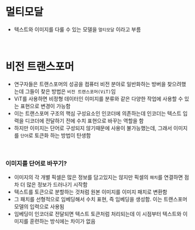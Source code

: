 # 멀티모달 
- 텍스트와 이미지를 다룰 수 있는 모델을 `멀티모달` 이라고 부름

<br>

# 비전 트랜스포머
- 연구자들은 트랜스포머의 성공을 컴퓨터 비전 분야로 일반화하는 방버을 찾으려했는데 그들이 찾은 방법은 `비전 트랜스포머(ViT)`임
- ViT를 사용하면 비정형 데이터인 이미지를 분류와 같은 다양한 작업에 사용할 수 있는 표현으로 변경이 가능함
- 이는 트랜스포머 구조의 핵심 구성요소인 인코더에 의존하는데 인코더는 텍스트 입력을 디코더에 전달하기 전에 수치 표현으로 바꾸는 역할을 함
- 하지만 이미지는 단어로 구성되지 않기때문에 사용이 불가능했는데, 그래서 이미지를 `단어`로 토큰화 하는 방법이 탄생함

<br>

### 이미지를 단어로 바꾸기?
- 이미지의 각 개별 픽셀은 많은 정보를 담고있지는 않지만 픽셀의 `패치`를 연결하면 점차 더 많은 정보가 드러나기 시작함
- 텍스트를 토큰으로 분할하는 것처럼 원본 이미지를 이미지 패치로 변환함
- 그 패치를 선형적으로 임베딩해서 수치 표현, 즉 임베딩을 생성함. 이는 트랜스포머 모델의 입력으로 사용됨
- 임베딩이 인코더로 전달되면 텍스트 토큰처럼 처리되는데 이 시점부터 텍스트와 이미지를 훈련하는 방식에는 차이가 없음